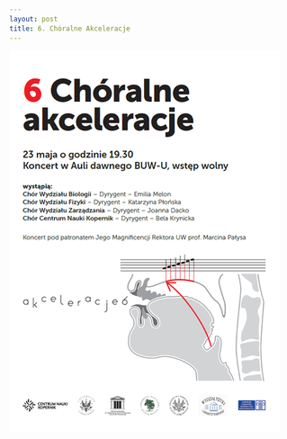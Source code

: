 ```yaml
---
layout: post
title: 6. Chóralne Akceleracje
---
```


![Plakat akceleracji](/img/plakaty/akceleracje-6.png)
